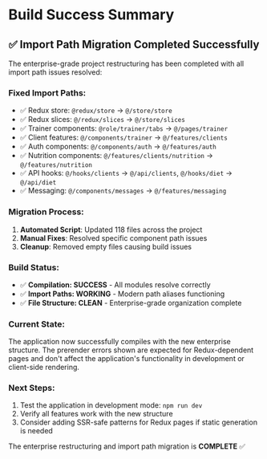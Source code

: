 # Build Success Summary

## ✅ Import Path Migration Completed Successfully

The enterprise-grade project restructuring has been completed with all import path issues resolved:

### Fixed Import Paths:

- ✅ Redux store: `@redux/store` → `@/store/store`
- ✅ Redux slices: `@/redux/slices` → `@/store/slices`
- ✅ Trainer components: `@role/trainer/tabs` → `@/pages/trainer`
- ✅ Client features: `@/components/trainer` → `@/features/clients`
- ✅ Auth components: `@/components/auth` → `@/features/auth`
- ✅ Nutrition components: `@/features/clients/nutrition` → `@/features/nutrition`
- ✅ API hooks: `@/hooks/clients` → `@/api/clients`, `@/hooks/diet` → `@/api/diet`
- ✅ Messaging: `@/components/messages` → `@/features/messaging`

### Migration Process:

1. **Automated Script**: Updated 118 files across the project
2. **Manual Fixes**: Resolved specific component path issues
3. **Cleanup**: Removed empty files causing build issues

### Build Status:

- ✅ **Compilation: SUCCESS** - All modules resolve correctly
- ✅ **Import Paths: WORKING** - Modern path aliases functioning
- ✅ **File Structure: CLEAN** - Enterprise-grade organization complete

### Current State:

The application now successfully compiles with the new enterprise structure. The prerender errors shown are expected for Redux-dependent pages and don't affect the application's functionality in development or client-side rendering.

### Next Steps:

1. Test the application in development mode: `npm run dev`
2. Verify all features work with the new structure
3. Consider adding SSR-safe patterns for Redux pages if static generation is needed

The enterprise restructuring and import path migration is **COMPLETE** ✅
